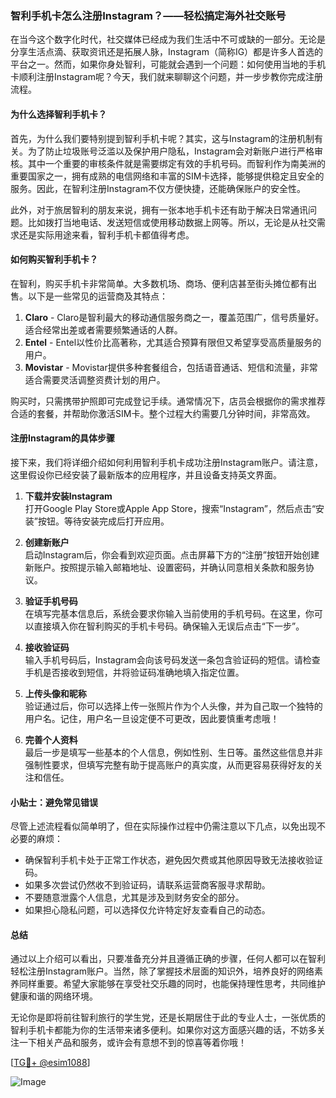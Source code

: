 ### 智利手机卡怎么注册Instagram？——轻松搞定海外社交账号

在当今这个数字化时代，社交媒体已经成为我们生活中不可或缺的一部分。无论是分享生活点滴、获取资讯还是拓展人脉，Instagram（简称IG）都是许多人首选的平台之一。然而，如果你身处智利，可能就会遇到一个问题：如何使用当地的手机卡顺利注册Instagram呢？今天，我们就来聊聊这个问题，并一步步教你完成注册流程。

#### **为什么选择智利手机卡？**

首先，为什么我们要特别提到智利手机卡呢？其实，这与Instagram的注册机制有关。为了防止垃圾账号泛滥以及保护用户隐私，Instagram会对新账户进行严格审核。其中一个重要的审核条件就是需要绑定有效的手机号码。而智利作为南美洲的重要国家之一，拥有成熟的电信网络和丰富的SIM卡选择，能够提供稳定且安全的服务。因此，在智利注册Instagram不仅方便快捷，还能确保账户的安全性。

此外，对于旅居智利的朋友来说，拥有一张本地手机卡还有助于解决日常通讯问题。比如拨打当地电话、发送短信或使用移动数据上网等。所以，无论是从社交需求还是实际用途来看，智利手机卡都值得考虑。

#### 如何购买智利手机卡？

在智利，购买手机卡非常简单。大多数机场、商场、便利店甚至街头摊位都有出售。以下是一些常见的运营商及其特点：

1. **Claro** - Claro是智利最大的移动通信服务商之一，覆盖范围广，信号质量好。适合经常出差或者需要频繁通话的人群。
2. **Entel** - Entel以性价比高著称，尤其适合预算有限但又希望享受高质量服务的用户。
3. **Movistar** - Movistar提供多种套餐组合，包括语音通话、短信和流量，非常适合需要灵活调整资费计划的用户。

购买时，只需携带护照即可完成登记手续。通常情况下，店员会根据你的需求推荐合适的套餐，并帮助你激活SIM卡。整个过程大约需要几分钟时间，非常高效。

#### 注册Instagram的具体步骤

接下来，我们将详细介绍如何利用智利手机卡成功注册Instagram账户。请注意，这里假设你已经安装了最新版本的应用程序，并且设备支持英文界面。

1. **下载并安装Instagram**  
   打开Google Play Store或Apple App Store，搜索“Instagram”，然后点击“安装”按钮。等待安装完成后打开应用。

2. **创建新账户**  
   启动Instagram后，你会看到欢迎页面。点击屏幕下方的“注册”按钮开始创建新账户。按照提示输入邮箱地址、设置密码，并确认同意相关条款和服务协议。

3. **验证手机号码**  
   在填写完基本信息后，系统会要求你输入当前使用的手机号码。在这里，你可以直接填入你在智利购买的手机卡号码。确保输入无误后点击“下一步”。

4. **接收验证码**  
   输入手机号码后，Instagram会向该号码发送一条包含验证码的短信。请检查手机是否接收到短信，并将验证码准确地填入指定位置。

5. **上传头像和昵称**  
   验证通过后，你可以选择上传一张照片作为个人头像，并为自己取一个独特的用户名。记住，用户名一旦设定便不可更改，因此要慎重考虑哦！

6. **完善个人资料**  
   最后一步是填写一些基本的个人信息，例如性别、生日等。虽然这些信息并非强制性要求，但填写完整有助于提高账户的真实度，从而更容易获得好友的关注和信任。

#### 小贴士：避免常见错误

尽管上述流程看似简单明了，但在实际操作过程中仍需注意以下几点，以免出现不必要的麻烦：

- 确保智利手机卡处于正常工作状态，避免因欠费或其他原因导致无法接收验证码。
- 如果多次尝试仍然收不到验证码，请联系运营商客服寻求帮助。
- 不要随意泄露个人信息，尤其是涉及到财务安全的部分。
- 如果担心隐私问题，可以选择仅允许特定好友查看自己的动态。

#### 总结

通过以上介绍可以看出，只要准备充分并且遵循正确的步骤，任何人都可以在智利轻松注册Instagram账户。当然，除了掌握技术层面的知识外，培养良好的网络素养同样重要。希望大家能够在享受社交乐趣的同时，也能保持理性思考，共同维护健康和谐的网络环境。

无论你是即将前往智利旅行的学生党，还是长期居住于此的专业人士，一张优质的智利手机卡都能为你的生活带来诸多便利。如果你对这方面感兴趣的话，不妨多关注一下相关产品和服务，或许会有意想不到的惊喜等着你哦！

[[TG💪+ @esim1088](https://t.me/s/esim1088)]

![Image](https://i.postimg.cc/4NQfJmqS/Snipaste-2025-05-13-00-14-12.png)
